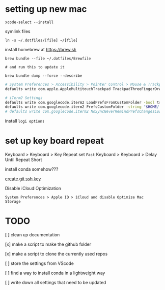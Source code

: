 # setting up new mac

```
xcode-select --install
```

symlink files
```
ln -s ~/.dotfiles/[file] ~/[file]
```

install homebrew at https://brew.sh

```
brew bundle --file ~/.dotfiles/Brewfile

# and run this to update it

brew bundle dump --force --describe
```

```bash
# System Preferences > Accessibility > Pointer Control > Mouse & Trackpad > Trackpad Options > Enable Dragging > Three Finger Drag (NOTE: The GUI doesn't update)
defaults write com.apple.AppleMultitouchTrackpad TrackpadThreeFingerDrag -bool true
```

```bash
# iTerm2 Settings
defaults write com.googlecode.iterm2 LoadPrefsFromCustomFolder -bool true
defaults write com.googlecode.iterm2 PrefsCustomFolder -string "$HOME/.dotfiles/iterm2"
# defaults write com.googlecode.iterm2 NoSyncNeverRemindPrefsChangesLostForFile -bool true
```

install `logi options`

# set up key board repeat
Keyboard > Keyboard > Key Repeat
set `Fast`
Keyboard > Keyboard > Delay Until Repeat
Short

install conda somehow???

[create git ssh key](https://docs.github.com/en/authentication/connecting-to-github-with-ssh/generating-a-new-ssh-key-and-adding-it-to-the-ssh-agent)

Disable iCloud Optimization
```
System Preferences > Apple ID > iCloud and disable Optimize Mac Storage
```

# TODO

[ ] clean up documentation

[x] make a script to make the github folder

[x] make a script to clone the currently used repos

[ ] store the settings from VScode

[ ] find a way to install conda in a lightweight way

[ ] write down all settings that need to be updated
